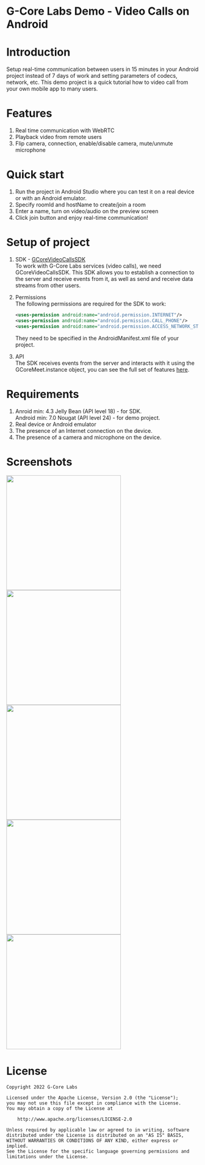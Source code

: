 # G-Core Labs Demo - Video Calls on Android

# Introduction
Setup real-time communication between users in 15 minutes in your Android project instead of 7 days of work and setting parameters of codecs, network, etc. This demo project is a quick tutorial how to video call from your own mobile app to many users.

# Features

1. Real time communication with WebRTC   
2. Playback video from remote users  
3. Flip camera, connection, enable/disable camera, mute/unmute microphone

# Quick start

1. Run the project in Android Studio where you can test it on a real device or with an Android emulator.
2. Specify roomId and hostName to create/join a room
3. Enter a name, turn on video/audio on the preview screen
4. Click join button and enjoy real-time communication!

# Setup of project

1. SDK - [GCoreVideoCallsSDK](https://github.com/G-Core/android-demo-video-calls/blob/releases/release_1.0.0/description_GCoreVideoCallsSDK.md#:~:text=Blame-,System%20requirements,-Anroid%20min%3A%204.3)  
To work with G-Core Labs services (video calls), we need GCoreVideoCallsSDK. This SDK allows you to establish a connection to the server and receive events from it, as well as send and receive data streams from other users.

2. Permissions  
The following permissions are required for the SDK to work:
   ```xml
   <uses-permission android:name="android.permission.INTERNET"/>
   <uses-permission android:name="android.permission.CALL_PHONE"/>
   <uses-permission android:name="android.permission.ACCESS_NETWORK_STATE"/>
   ```
    They need to be specified in the AndroidManifest.xml file of your project.

3. API  
The SDK receives events from the server and interacts with it using the GCoreMeet.instance object, you can see the full set of features [here](https://github.com/G-Core/android-demo-video-calls/blob/releases/release_1.0.0/description_GCoreVideoCallsSDK.md#:~:text=Subscribe%20to%20changes%20occurring%20in%20the%20call%20room).

# Requirements

1. Anroid min: 4.3 Jelly Bean (API level 18) - for SDK.   
   Android min: 7.0 Nougat (API level 24) - for demo project.
2. Real device or Android emulator
3. The presence of an Internet connection on the device.
4. The presence of a camera and microphone on the device.

# Screenshots
<img src="https://user-images.githubusercontent.com/100352152/168834191-2c02fe09-caf7-4c85-8654-461c1b0b8d5c.png" width="300"> <img 
    src="https://user-images.githubusercontent.com/100352152/168834213-4f2efdfb-fbc7-4775-ab0a-b11922a88d5a.png" width="300">
<img src="https://user-images.githubusercontent.com/100352152/168834242-5dad7b3c-9905-437a-8186-134cffcff56e.png" width="300">
<img src="https://user-images.githubusercontent.com/100352152/168834266-8be80567-a528-4158-abd9-067aa4abe910.png" width="300">
<img src="https://user-images.githubusercontent.com/100352152/168834291-7fb29d11-8d4e-4758-8d53-cc36e63de968.png" width="300">

# License
    Copyright 2022 G-Core Labs

    Licensed under the Apache License, Version 2.0 (the "License");
    you may not use this file except in compliance with the License.
    You may obtain a copy of the License at

        http://www.apache.org/licenses/LICENSE-2.0

    Unless required by applicable law or agreed to in writing, software
    distributed under the License is distributed on an "AS IS" BASIS,
    WITHOUT WARRANTIES OR CONDITIONS OF ANY KIND, either express or implied.
    See the License for the specific language governing permissions and
    limitations under the License.
